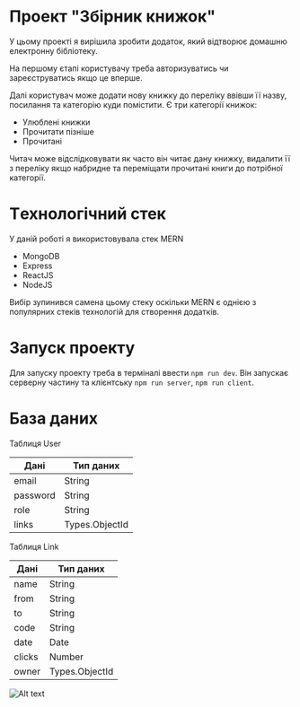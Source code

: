 # Проект "Збірник книжок"

У цьому проекті я вирішила зробити додаток, який відтворює домашню електронну бібліотеку.

На першому єтапі користувачу треба авторизуватись чи зареєструватись якщо це вперше.

Далі користувач може додати нову книжку до переліку ввівши її назву, посилання та категорію куди помістити.
Є три категорії книжок:
+ Улюблені книжки
+ Прочитати пізніше
+ Прочитані

Читач може відслідковувати як часто він читає дану книжку, видалити її з переліку якщо набридне та переміщати прочитані книги до потрібної категорії.

# Tехнологічний стек

У даній роботі я використовувала стек MERN
+ MongoDB
+ Express
+ ReactJS
+ NodeJS

Вибір зупинився самена цьому стеку оскільки MERN є однією з популярних стеків технологій для створення додатків.

# Запуск проекту

Для запуску проекту треба в терміналі ввести `npm run dev`.
Він запускає серверну частину та клієнтську `npm run server`, `npm run client`.

# База даних

Таблиця User

| **Дані** | **Тип даних**  |
| -------- | -------------- |
| email    | String         |
| password | String         |
| role     | String         |
| links    | Types.ObjectId |

Таблиця Link

| **Дані** | **Тип даних**  |
| -------- | -------------- |
| name     | String         |
| from     | String         |
| to       | String         |
| code     | String         |
| date     | Date           |
| clicks   | Number         |
| owner    | Types.ObjectId |

![Alt text](https://github.com/Sasha4907/projectNodeJS/blob/main/diagram.jpg)
